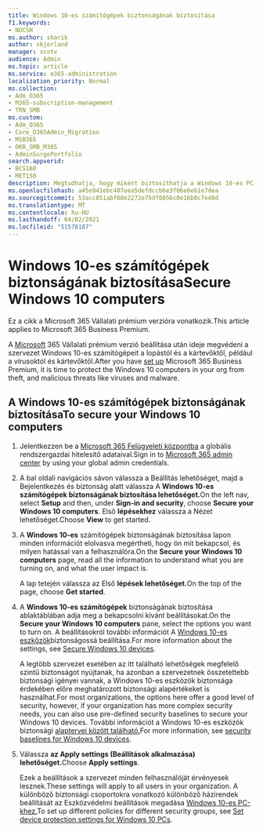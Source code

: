 ```yaml
---
title: Windows 10-es számítógépek biztonságának biztosítása
f1.keywords:
- NOCSH
ms.author: sharik
author: skjerland
manager: scotv
audience: Admin
ms.topic: article
ms.service: o365-administration
localization_priority: Normal
ms.collection:
- Adm_O365
- M365-subscription-management
- TRN_SMB
ms.custom:
- Adm_O365
- Core_O365Admin_Migration
- MSB365
- OKR_SMB_M365
- AdminSurgePortfolio
search.appverid:
- BCS160
- MET150
description: Megtudhatja, hogy miként biztosíthatja a Windows 10-es PC-k biztonságát a Microsoft 365 Business Premium beállítása után.
ms.openlocfilehash: a45e941ebc407eea5defdccbbe3f06e6eb1e7dea
ms.sourcegitcommit: 53acc851abf68e2272e75df0856c0e16b0c7e48d
ms.translationtype: MT
ms.contentlocale: hu-HU
ms.lasthandoff: 04/02/2021
ms.locfileid: "51578187"
---
```

# <a name="secure-windows-10-computers"></a><span data-ttu-id="77bd1-103">Windows 10-es számítógépek biztonságának biztosítása</span><span class="sxs-lookup"><span data-stu-id="77bd1-103">Secure Windows 10 computers</span></span>

<span data-ttu-id="77bd1-104">Ez a cikk a Microsoft 365 Vállalati prémium verzióra vonatkozik.</span><span class="sxs-lookup"><span data-stu-id="77bd1-104">This article applies to Microsoft 365 Business Premium.</span></span>

<span data-ttu-id="77bd1-105">A [Microsoft](set-up.md) 365 Vállalati prémium verzió beállítása után ideje megvédeni a szervezet Windows 10-es számítógépeit a lopástól és a kártevőktől, például a vírusoktól és kártevőktől.</span><span class="sxs-lookup"><span data-stu-id="77bd1-105">After you have [set up](set-up.md) Microsoft 365 Business Premium, it is time to protect the Windows 10 computers in your org from theft, and malicious threats like viruses and malware.</span></span>

## <a name="to-secure-your-windows-10-computers"></a><span data-ttu-id="77bd1-106">A Windows 10-es számítógépek biztonságának biztosítása</span><span class="sxs-lookup"><span data-stu-id="77bd1-106">To secure your Windows 10 computers</span></span>

1. <span data-ttu-id="77bd1-107">Jelentkezzen be a [Microsoft 365 Felügyeleti központba](https://admin.microsoft.com) a globális rendszergazdai hitelesítő adataival.</span><span class="sxs-lookup"><span data-stu-id="77bd1-107">Sign in to [Microsoft 365 admin center](https://admin.microsoft.com) by using your global admin credentials.</span></span> 
2. <span data-ttu-id="77bd1-108">A bal oldali  navigációs sávon válassza a Beállítás lehetőséget, majd a Bejelentkezés és biztonság alatt válassza A **Windows 10-es számítógépek biztonságának biztosítása lehetőséget.**</span><span class="sxs-lookup"><span data-stu-id="77bd1-108">On the left nav, select **Setup** and then, under **Sign-in and security**, choose **Secure your Windows 10 computers**.</span></span> <span data-ttu-id="77bd1-109">Első **lépésekhez** válassza a Nézet lehetőséget.</span><span class="sxs-lookup"><span data-stu-id="77bd1-109">Choose **View** to get started.</span></span>
3. <span data-ttu-id="77bd1-110">A **Windows 10-es** számítógépek biztonságának biztosítása lapon minden információt elolvasva megértheti, hogy ön mit bekapcsol, és milyen hatással van a felhasználóra.</span><span class="sxs-lookup"><span data-stu-id="77bd1-110">On the **Secure your Windows 10 computers** page, read all the information to understand what you are turning on, and what the user impact is.</span></span>

    <span data-ttu-id="77bd1-111">A lap tetején válassza az Első **lépések lehetőséget.**</span><span class="sxs-lookup"><span data-stu-id="77bd1-111">On the top of the page, choose **Get started**.</span></span>

4. <span data-ttu-id="77bd1-112">A **Windows 10-es számítógépek** biztonságának biztosítása ablaktáblában adja meg a bekapcsolni kívánt beállításokat.</span><span class="sxs-lookup"><span data-stu-id="77bd1-112">On the **Secure your Windows 10 computers** pane, select the options you want to turn on.</span></span> <span data-ttu-id="77bd1-113">A beállításokról további információt A [Windows 10-es eszközök](secure-windows-10-devices.md)biztonságossá beállítása.</span><span class="sxs-lookup"><span data-stu-id="77bd1-113">For more information about the settings, see [Secure Windows 10 devices](secure-windows-10-devices.md).</span></span> 
    
    <span data-ttu-id="77bd1-114">A legtöbb szervezet esetében az itt található lehetőségek megfelelő szintű biztonságot nyújtanak, ha azonban a szervezetnek összetettebb biztonsági igényei vannak, a Windows 10-es eszközök biztonsága érdekében előre meghatározott biztonsági alapértékeket is használhat.</span><span class="sxs-lookup"><span data-stu-id="77bd1-114">For most organizations, the options here offer a good level of security, however, if your organization has more complex security needs, you can also use pre-defined security baselines to secure  your Windows 10 devices.</span></span> <span data-ttu-id="77bd1-115">További információt a Windows 10-es eszközök biztonsági [alaptervei között található.](/mem/intune/protect/security-baselines)</span><span class="sxs-lookup"><span data-stu-id="77bd1-115">For more information, see [security baselines for Windows 10 devices](/mem/intune/protect/security-baselines).</span></span>   

1. <span data-ttu-id="77bd1-116">Válassza **az Apply settings (Beállítások alkalmazása) lehetőséget.**</span><span class="sxs-lookup"><span data-stu-id="77bd1-116">Choose **Apply settings**.</span></span>

    <span data-ttu-id="77bd1-117">Ezek a beállítások a szervezet minden felhasználóját érvényesek lesznek.</span><span class="sxs-lookup"><span data-stu-id="77bd1-117">These settings will apply to all users in your organization.</span></span> <span data-ttu-id="77bd1-118">A különböző biztonsági csoportokra vonatkozó különböző házirendek beállítását az Eszközvédelmi beállítások megadása [Windows 10-es PC-khez.](protection-settings-for-windows-10-pcs.md)</span><span class="sxs-lookup"><span data-stu-id="77bd1-118">To set up different policies for different security groups, see [Set device protection settings for Windows 10 PCs](protection-settings-for-windows-10-pcs.md).</span></span>